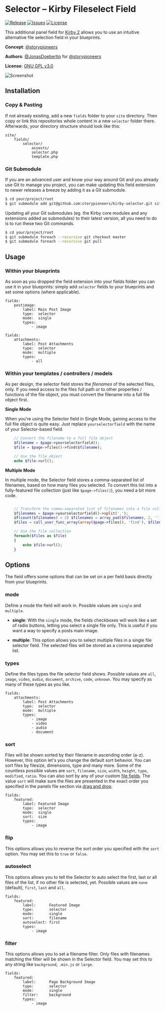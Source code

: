 # Selector – Kirby Fileselect Field

[![Release](https://img.shields.io/github/release/storypioneers/kirby-selector.svg)](https://github.com/storypioneers/kirby-selector/releases)  [![Issues](https://img.shields.io/github/issues/storypioneers/kirby-selector.svg)](https://github.com/storypioneers/kirby-selector/issues) [![License](https://img.shields.io/badge/license-GPLv3-blue.svg)](https://raw.githubusercontent.com/storypioneers/kirby-selector/master/LICENSE)

This additional panel field for [Kirby 2](http://getkirby.com) allows you to use an intuitive alternative file selection field in your blueprints.

**Concept**: [@storypioneers](https://github.com/storypioneers)

**Authors**: [@JonasDoebertin](https://github.com/JonasDoebertin/) for [@storypioneers](https://github.com/storypioneers)

**License**: [GNU GPL v3.0](http://opensource.org/licenses/GPL-3.0)

![Screenshot](https://raw.githubusercontent.com/storypioneers/kirby-selector/master/screenshot.jpg)

## Installation

### Copy & Pasting

If not already existing, add a new `fields` folder to your `site` directory. Then copy or link this repositories whole content in a new `selector` folder there. Afterwards, your directory structure should look like this:

```
site/
	fields/
		selector/
			assests/
			selector.php
			template.php
```

### Git Submodule

If you are an advanced user and know your way around Git and you already use Git to manage you project, you can make updating this field extension to newer releases a breeze by adding it as a Git submodule.

```bash
$ cd your/project/root
$ git submodule add git@github.com:storypioneers/kirby-selector.git site/fields/selector
```

Updating all your Git submodules (eg. the Kirby core modules and any extensions added as submodules) to their latest version, all you need to do is to run these two Git commands.

```bash
$ cd your/project/root
$ git submodule foreach --recursive git checkout master
$ git submodule foreach --recursive git pull
```

## Usage

### Within your blueprints

As soon as you dropped the field extension into your fields folder you can use it in your blueprints: simply add `selector` fields to your blueprints and set some options (where applicable).

```
fields:
	postimage:
		label: Main Post Image
		type:  selector
		mode:  single
		types:
			- image
```
```
fields:
	attachments:
		label: Post Attachments
		type:  selector
		mode:  multiple
		types:
			- all
```

### Within your templates / controllers / models

As per design, the selector field stores the *filenames* of the selected files, only. If you need access to the files full path or to other properties / functions of the file object, you must convert the filename into a full file object first.

**Single Mode**

When you're using the Selector field in Single Mode, gaining access to the full file object is quite easy. Just replace `yourselectorfield` with the name of your Selector-based field.

```php
	// Convert the filename to a full file object
	$filename = $page->yourselectorfield();
	$file = $page->files()->find($filename);

	// Use the file object
	echo $file->url();
```

**Multiple Mode**

In multiple mode, the Selector field stores a comma-separated list of filenames, based on how many files you selected. To convert this list into a fully-featured file collection (just like `$page->files()`), you need a bit more code.

```php

	// Transform the comma-separated list of filenames into a file collection
	$filenames = $page->yourselectorfield()->split(',');
	if(count($filenames) < 2) $filenames = array_pad($filenames, 2, '');
	$files = call_user_func_array(array($page->files(), 'find'), $filenames);

	// Use the file collection
	foreach($files as $file)
	{
		echo $file->url();
	}

```

## Options

The field offers some options that can be set on a per field basis directly from your blueprints.

### mode

Define a mode the field will work in. Possible values are `single` and `multiple`.

* **single**: With the `single` mode, the fields checkboxes will work like a set of radio buttons, letting you select a single file only. This is useful if you want a way to specify a posts main image.

* **multiple**: This option allows you to select multiple files in a single file selector field. The selected files will be stored as a comma separated list.

### types

Define the files types the file selector field shows. Possible values are `all`, `image`, `video`, `audio`, `document`, `archive`, `code`, `unknown`. You may specify as many of these types as you like.

```
fields:
	attachments:
		label: Post Attachments
		type:  selector
		mode:  multiple
		types:
			- image
			- video
			- audio
			- document
```

### sort

Files will be shown sorted by their filename in ascending order (a-z). However, this option let's you change the default sort behavior. You can sort files by filesize, dimensions, type and many more. Some of the countless possible values are `sort`, `filename`, `size`, `width`, `height`, `type`, `modified`, `ratio`. You can also sort by any of your custom [file fields](http://getkirby.com/docs/panel/blueprints/file-settings#file-fields). The value `sort` will make sure the files are presented in the exact order you specified in the panels file section via [drag and drop](http://getkirby.com/docs/panel/blueprints/file-settings#sortable-files).

```
fields:
	featured:
		label: Featured Image
		type:  selector
		mode:  single
		sort:  size
		types:
			- image
```

### flip

This options allows you to reverse the sort order you specified with the `sort` option. You may set this to `true` or `false`.

### autoselect

This options allows you to tell the Selector to auto select the first, last or all files of the list, if no other file is selected, yet. Possible values are `none` (default), `first`, `last` and `all`.

```
fields:
	featured:
		label:      Featured Image
		type:       selector
		mode:       single
		sort:       filename
		autoselect: first
		types:
			- image
```

### filter

This options allows you to set a filename filter. Only files with filenames matching the filter will be shown in the Selector field. You may set this to any string like `background`, `.min.js` or `large`.

```
fields:
	featured:
		label:      Page Background Image
		type:       selector
		mode:       single
		filter:     background
		types:
			- image
```
